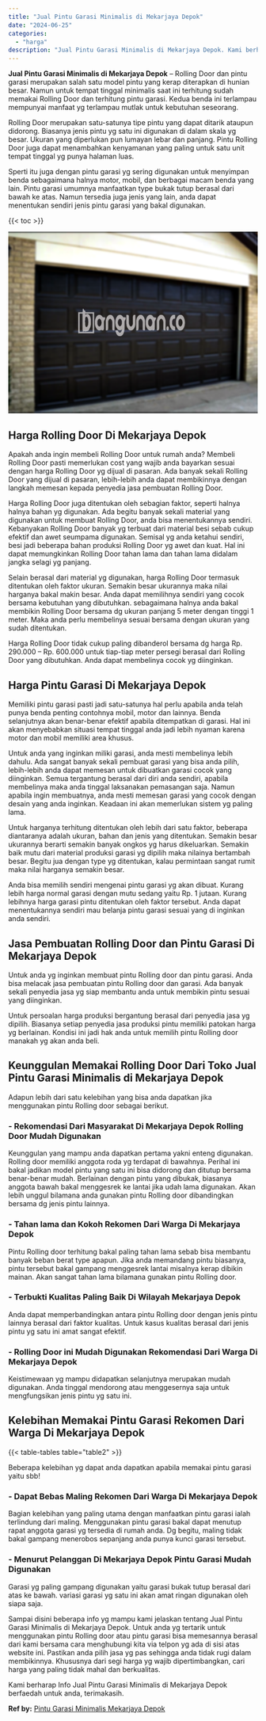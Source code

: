 ```yaml
---
title: "Jual Pintu Garasi Minimalis di Mekarjaya Depok"
date: "2024-06-25"
categories: 
  - "harga"
description: "Jual Pintu Garasi Minimalis di Mekarjaya Depok. Kami berharap Info Jual Pintu Garasi Minimalis di Mekarjaya Depok berfaedah untuk anda, terimakasih...."
---
```


**Jual Pintu Garasi Minimalis di Mekarjaya Depok** – Rolling Door dan pintu garasi merupakan salah satu model pintu yang kerap diterapkan di hunian besar. Namun untuk tempat tinggal minimalis saat ini terhitung sudah memakai Rolling Door dan terhitung pintu garasi. Kedua benda ini terlampau mempunyai manfaat yg terlampau mutlak untuk kebutuhan seseorang.

Rolling Door merupakan satu-satunya tipe pintu yang dapat ditarik ataupun didorong. Biasanya jenis pintu yg satu ini digunakan di dalam skala yg besar. Ukuran yang diperlukan pun lumayan lebar dan panjang. Pintu Rolling Door juga dapat menambahkan kenyamanan yang paling untuk satu unit tempat tinggal yg punya halaman luas.

Sperti itu juga dengan pintu garasi yg sering digunakan untuk menyimpan benda sebagaimana halnya motor, mobil, dan berbagai macam benda yang lain. Pintu garasi umumnya manfaatkan type bukak tutup berasal dari bawah ke atas. Namun tersedia juga jenis yang lain, anda dapat menentukan sendiri jenis pintu garasi yang bakal digunakan.

{{< toc >}}

![Jual Pintu Garasi Minimalis di Mekarjaya Depok](/images/pintu-garasi-65.png)

## Harga Rolling Door Di Mekarjaya Depok

Apakah anda ingin membeli Rolling Door untuk rumah anda? Membeli Rolling Door pasti memerlukan cost yang wajib anda bayarkan sesuai dengan harga Rolling Door yg dijual di pasaran. Ada banyak sekali Rolling Door yang dijual di pasaran, lebih-lebih anda dapat membikinnya dengan langkah memesan kepada penyedia jasa pembuatan Rolling Door.

Harga Rolling Door juga ditentukan oleh sebagian faktor, seperti halnya halnya bahan yg digunakan. Ada begitu banyak sekali material yang digunakan untuk membuat Rolling Door, anda bisa menentukannya sendiri. Kebanyakan Rolling Door banyak yg terbuat dari material besi sebab cukup efektif dan awet seumpama digunakan. Semisal yg anda ketahui sendiri, besi jadi beberapa bahan produksi Rolling Door yg awet dan kuat. Hal ini dapat memungkinkan Rolling Door tahan lama dan tahan lama didalam jangka selagi yg panjang.

Selain berasal dari material yg digunakan, harga Rolling Door termasuk ditentukan oleh faktor ukuran. Semakin besar ukurannya maka nilai harganya bakal makin besar. Anda dapat memilihnya sendiri yang cocok bersama kebutuhan yang dibutuhkan. sebagaimana halnya anda bakal membikin Rolling Door bersama dg ukuran panjang 5 meter dengan tinggi 1 meter. Maka anda perlu membelinya sesuai bersama dengan ukuran yang sudah ditentukan.

Harga Rolling Door tidak cukup paling dibanderol bersama dg harga Rp. 290.000 – Rp. 600.000 untuk tiap-tiap meter persegi berasal dari Rolling Door yang dibutuhkan. Anda dapat membelinya cocok yg diinginkan.

## Harga Pintu Garasi Di Mekarjaya Depok

Memiliki pintu garasi pasti jadi satu-satunya hal perlu apabila anda telah punya benda penting contohnya mobil, motor dan lainnya. Benda selanjutnya akan benar-benar efektif apabila ditempatkan di garasi. Hal ini akan menyebabkan situasi tempat tinggal anda jadi lebih nyaman karena motor dan mobil memiliki area khusus.

Untuk anda yang inginkan miliki garasi, anda mesti membelinya lebih dahulu. Ada sangat banyak sekali pembuat garasi yang bisa anda pilih, lebih-lebih anda dapat memesan untuk dibuatkan garasi cocok yang diinginkan. Semua tergantung berasal dari diri anda sendiri, apabila membelinya maka anda tinggal laksanakan pemasangan saja. Namun apabila ingin membuatnya, anda mesti memesan garasi yang cocok dengan desain yang anda inginkan. Keadaan ini akan memerlukan sistem yg paling lama.

Untuk harganya terhitung ditentukan oleh lebih dari satu faktor, beberapa diantaranya adalah ukuran, bahan dan jenis yang ditentukan. Semakin besar ukurannya berarti semakin banyak ongkos yg harus dikeluarkan. Semakin baik mutu dari material produksi garasi yg dipilih maka nilainya bertambah besar. Begitu jua dengan type yg ditentukan, kalau permintaan sangat rumit maka nilai harganya semakin besar.

Anda bisa memilih sendiri mengenai pintu garasi yg akan dibuat. Kurang lebih harga normal garasi dengan mutu sedang yaitu Rp. 1 jutaan. Kurang lebihnya harga garasi pintu ditentukan oleh faktor tersebut. Anda dapat menentukannya sendiri mau belanja pintu garasi sesuai yang di inginkan anda sendiri.

## Jasa Pembuatan Rolling Door dan Pintu Garasi Di Mekarjaya Depok

Untuk anda yg inginkan membuat pintu Rolling door dan pintu garasi. Anda bisa melacak jasa pembuatan pintu Rolling door dan garasi. Ada banyak sekali penyedia jasa yg siap membantu anda untuk membikin pintu sesuai yang diinginkan.

Untuk persoalan harga produksi bergantung berasal dari penyedia jasa yg dipilih. Biasanya setiap penyedia jasa produksi pintu memiliki patokan harga yg berlainan. Kondisi ini jadi hak anda untuk memilih pintu Rolling door manakah yg akan anda beli.

## Keunggulan Memakai Rolling Door Dari Toko Jual Pintu Garasi Minimalis di Mekarjaya Depok

Adapun lebih dari satu kelebihan yang bisa anda dapatkan jika menggunakan pintu Rolling door sebagai berikut.

### \- Rekomendasi Dari Masyarakat Di Mekarjaya Depok Rolling Door Mudah Digunakan

Keunggulan yang mampu anda dapatkan pertama yakni enteng digunakan. Rolling door memiliki anggota roda yg terdapat di bawahnya. Perihal ini bakal jadikan model pintu yang satu ini bisa didorong dan ditutup bersama benar-benar mudah. Berlainan dengan pintu yang dibukak, biasanya anggota bawah bakal menggesrek ke lantai jika udah lama digunakan. Akan lebih unggul bilamana anda gunakan pintu Rolling door dibandingkan bersama dg jenis pintu lainnya.

### \- Tahan lama dan Kokoh Rekomen Dari Warga Di Mekarjaya Depok

Pintu Rolling door terhitung bakal paling tahan lama sebab bisa membantu banyak beban berat type apapun. Jika anda memandang pintu biasanya, pintu tersebut bakal gampang menggesrek lantai misalnya kerap dibikin mainan. Akan sangat tahan lama bilamana gunakan pintu Rolling door.

### \- Terbukti Kualitas Paling Baik Di Wilayah Mekarjaya Depok

Anda dapat memperbandingkan antara pintu Rolling door dengan jenis pintu lainnya berasal dari faktor kualitas. Untuk kasus kualitas berasal dari jenis pintu yg satu ini amat sangat efektif.

### \- Rolling Door ini Mudah Digunakan Rekomendasi Dari Warga Di Mekarjaya Depok

Keistimewaan yg mampu didapatkan selanjutnya merupakan mudah digunakan. Anda tinggal mendorong atau menggesernya saja untuk mengfungsikan jenis pintu yg satu ini.

## Kelebihan Memakai Pintu Garasi Rekomen Dari Warga Di Mekarjaya Depok

{{< table-tables table="table2" >}}

Beberapa kelebihan yg dapat anda dapatkan apabila memakai pintu garasi yaitu sbb!

### \- Dapat Bebas Maling Rekomen Dari Warga Di Mekarjaya Depok

Bagian kelebihan yang paling utama dengan manfaatkan pintu garasi ialah terlindung dari maling. Menggunakan pintu garasi bakal dapat menutup rapat anggota garasi yg tersedia di rumah anda. Dg begitu, maling tidak bakal gampang menerobos sepanjang anda punya kunci garasi tersebut.

### \- Menurut Pelanggan Di Mekarjaya Depok Pintu Garasi Mudah Digunakan

Garasi yg paling gampang digunakan yaitu garasi bukak tutup berasal dari atas ke bawah. variasi garasi yg satu ini akan amat ringan digunakan oleh siapa saja.

Sampai disini beberapa info yg mampu kami jelaskan tentang Jual Pintu Garasi Minimalis di Mekarjaya Depok. Untuk anda yg tertarik untuk menggunakan pintu Rolling door atau pintu garasi bisa memesannya berasal dari kami bersama cara menghubungi kita via telpon yg ada di sisi atas website ini. Pastikan anda pilih jasa yg pas sehingga anda tidak rugi dalam membikinnya. Khususnya dari segi harga yg wajib dipertimbangkan, cari harga yang paling tidak mahal dan berkualitas.

Kami berharap Info Jual Pintu Garasi Minimalis di Mekarjaya Depok berfaedah untuk anda, terimakasih.

**Ref by:** [Pintu Garasi Minimalis Mekarjaya Depok](https://id.wikipedia.org/wiki/Pintu)
